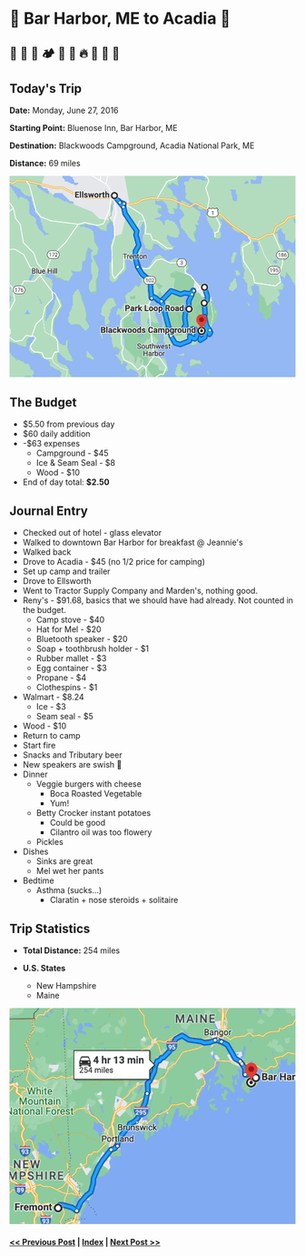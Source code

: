 # 🦞 Bar Harbor, ME to Acadia 🌲

##  🏨 🥞 🌲 🏕 🚙 🛒 🔥 🍻 🤘 🍔

## Today's Trip

**Date:** Monday, June 27, 2016

**Starting Point:** Bluenose Inn, Bar Harbor, ME

**Destination:** Blackwoods Campground, Acadia National Park, ME

**Distance:** 69 miles

![map from bar harbor to acadia](maps/06-27.png "day map")

## The Budget

* $5.50 from previous day
* $60 daily addition
* -$63 expenses
  * Campground - $45
  * Ice & Seam Seal - $8
  * Wood - $10
* End of day total: **$2.50**

## Journal Entry

* Checked out of hotel - glass elevator
* Walked to downtown Bar Harbor for breakfast @ Jeannie's
* Walked back
* Drove to Acadia - $45 (no 1/2 price for camping)
* Set up camp and trailer
* Drove to Ellsworth
* Went to Tractor Supply Company and Marden's, nothing good.
* Reny's - $91.68, basics that we should have had already. Not counted in the budget.
  * Camp stove - $40
  * Hat for Mel - $20
  * Bluetooth speaker - $20
  * Soap + toothbrush holder - $1
  * Rubber mallet - $3
  * Egg container - $3
  * Propane - $4
  * Clothespins - $1
* Walmart - $8.24
  * Ice - $3
  * Seam seal - $5
* Wood - $10
* Return to camp
* Start fire
* Snacks and Tributary beer
* New speakers are swish 🤘
* Dinner
  * Veggie burgers with cheese
    * Boca Roasted Vegetable
    * Yum!
  * Betty Crocker instant potatoes
    * Could be good
    * Cilantro oil was too flowery
  * Pickles
* Dishes
  * Sinks are great
  * Mel wet her pants
* Bedtime
  * Asthma (sucks...)
      * Claratin + nose steroids + solitaire

## Trip Statistics

* **Total Distance:** 254 miles

* **U.S. States**
  * New Hampshire
  * Maine

![total trip from fremont to acadia](maps/totals/06-27-total.png "total trip map")

####  [<< Previous Post](06-26.md) | [Index](../README.md) | [Next Post >>](06-28.md)
